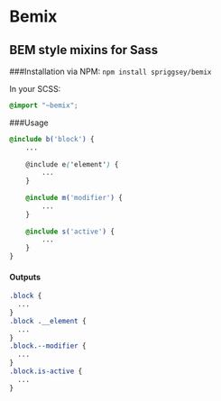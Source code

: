 # Bemix
## BEM style mixins for Sass

###Installation
via NPM:
`npm install spriggsey/bemix`

In your SCSS:
```scss
@import "~bemix";
```

###Usage

```scss
@include b('block') {
    ...
    
    @include e('element') {
        ...
    }
    
    @include m('modifier') {
        ...
    }
    
    @include s('active') {
        ...
    }
}
```

#### Outputs
```css
.block {
  ...
}
.block .__element {
  ...
}
.block.--modifier {
  ...
}
.block.is-active {
  ...
}
```
